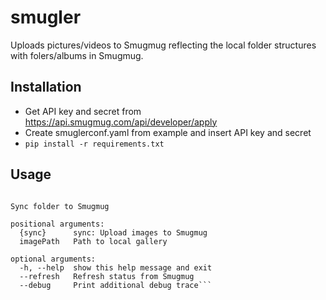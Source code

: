 # smugler
Uploads pictures/videos to Smugmug reflecting the local folder structures with folers/albums in Smugmug.

## Installation

* Get API key and secret from https://api.smugmug.com/api/developer/apply
* Create smuglerconf.yaml from example and insert API key and secret
* ```pip install -r requirements.txt```

## Usage
```usage: smugler.py [-h] [--refresh] [--debug] {sync} imagePath

Sync folder to Smugmug

positional arguments:
  {sync}      sync: Upload images to Smugmug
  imagePath   Path to local gallery

optional arguments:
  -h, --help  show this help message and exit
  --refresh   Refresh status from Smugmug
  --debug     Print additional debug trace```
